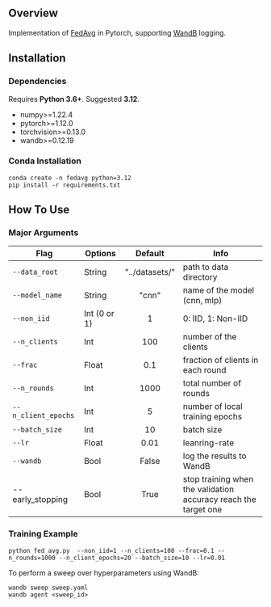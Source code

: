 ## Overview

Implementation of [FedAvg](http://proceedings.mlr.press/v54/mcmahan17a/mcmahan17a.pdf) in Pytorch, supporting [WandB](https://wandb.ai) logging.

## Installation

### Dependencies

Requires **Python 3.6+**. Suggested **3.12**.

- numpy>=1.22.4
- pytorch>=1.12.0
- torchvision>=0.13.0
- wandb>=0.12.19

### Conda Installation

```
conda create -n fedavg python=3.12
pip install -r requirements.txt
```

## How To Use

### Major Arguments

| Flag            | Options     | Default |Info        |
| --------------- | ----------- | :-------: |----------|
| `--data_root` | String     | "../datasets/" | path to data directory |
| `--model_name`   | String | "cnn"       | name of the model (cnn, mlp)             |
|`--non_iid` | Int (0 or 1) | 1 | 0: IID, 1: Non-IID |
| `--n_clients` | Int     | 100 | number of the clients |
| `--frac` | Float     | 0.1 | fraction of clients in each round |
| `--n_rounds` | Int     | 1000 | total number of rounds |
| `--n_client_epochs` | Int     | 5 | number of local training epochs |
| `--batch_size` | Int     | 10 | batch size |
| `--lr` | Float     | 0.01 | leanring-rate |
| `--wandb` | Bool     | False | log the results to WandB |
| --early_stopping | Bool | True | stop training when the validation accuracy reach the target one |


### Training Example

```
python fed_avg.py  --non_iid=1 --n_clients=100 --frac=0.1 --n_rounds=1000 --n_client_epochs=20 --batch_size=10 --lr=0.01 
```

To perform a sweep over hyperparameters using WandB:

```
wandb sweep sweep.yaml
wandb agent <sweep_id>
```
